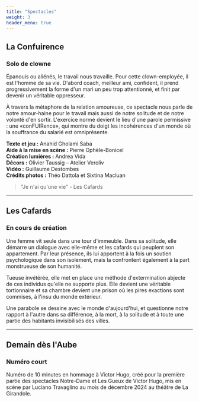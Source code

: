 ```yaml
---
title: "Spectacles"
weight: 3
header_menu: true
---
```


## La Confuirence
### Solo de clowne

Épanouis ou aliénés, le travail nous travaille. Pour cette clown-employée, il est l'homme de sa vie. D'abord coach, meilleur ami, confident, il prend progressivement la forme d'un mari un peu trop attentionné, et finit par devenir un véritable oppresseur.

À travers la métaphore de la relation amoureuse, ce spectacle nous parle de notre amour-haine pour le travail mais aussi de notre solitude et de notre volonté d'en sortir. L'exercice normé devient le lieu d'une parole permissive : une «conFUIRence», qui montre du doigt les incohérences d'un monde où la souffrance du salarié est omniprésente.

**Texte et jeu :** Anahid Gholami Saba  
**Aide à la mise en scène :** Pierre Ophèle-Bonicel  
**Création lumières :** Andrea Vida  
**Décors :** Olivier Taussig – Atelier Veroliv  
**Vidéo :** Guillaume Destombes  
**Crédits photos :** Théo Dattola et Sixtina Macluan

> "Je n'ai qu'une vie" - Les Cafards

---

## Les Cafards
### En cours de création

Une femme vit seule dans une tour d'immeuble. Dans sa solitude, elle démarre un dialogue avec elle-même et les cafards qui peuplent son appartement. Par leur présence, ils lui apportent à la fois un soutien psychologique dans son isolement, mais la confrontent également à la part monstrueuse de son humanité.

Tueuse invétérée, elle met en place une méthode d'extermination abjecte de ces individus qu'elle ne supporte plus. Elle devient une véritable tortionnaire et sa chambre devient une prison où les pires exactions sont commises, à l'insu du monde extérieur.

Une parabole se dessine avec le monde d'aujourd'hui, et questionne notre rapport à l'autre dans sa différence, à la mort, à la solitude et à toute une partie des habitants invisibilisés des villes.

---

## Demain dès l'Aube
### Numéro court

Numéro de 10 minutes en hommage à Victor Hugo, créé pour la première partie des spectacles Notre-Dame et Les Gueux de Victor Hugo, mis en scène par Luciano Travaglino au mois de décembre 2024 au théâtre de La Girandole.
